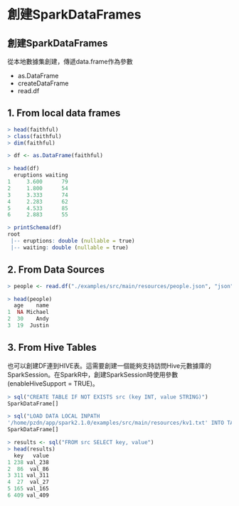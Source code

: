 # 創建SparkDataFrames

## 創建SparkDataFrames

從本地數據集創建，傳遞data.frame作為參數

* as.DataFrame
* createDataFrame 
* read.df

## 1. From local data frames

```r
> head(faithful)
> class(faithful)
> dim(faithful)

> df <- as.DataFrame(faithful)

> head(df)
  eruptions waiting
1     3.600      79
2     1.800      54
3     3.333      74
4     2.283      62
5     4.533      85
6     2.883      55

> printSchema(df)
root
 |-- eruptions: double (nullable = true)
 |-- waiting: double (nullable = true)
```

## 2. From Data Sources

```r
> people <- read.df("./examples/src/main/resources/people.json", "json")

> head(people)
  age    name
1  NA Michael
2  30    Andy
3  19  Justin
```

## 3. From Hive Tables

也可以創建DF連到HIVE表。這需要創建一個能夠支持訪問Hive元數據庫的SparkSession。在SparkR中，創建SparkSession時使用參數\(enableHiveSupport = TRUE\)。

```r
> sql("CREATE TABLE IF NOT EXISTS src (key INT, value STRING)")
SparkDataFrame[]

> sql("LOAD DATA LOCAL INPATH 
'/home/pzdn/app/spark2.1.0/examples/src/main/resources/kv1.txt' INTO TABLE src")
SparkDataFrame[]

> results <- sql("FROM src SELECT key, value")
> head(results)
  key   value
1 238 val_238
2  86  val_86
3 311 val_311
4  27  val_27
5 165 val_165
6 409 val_409
```

